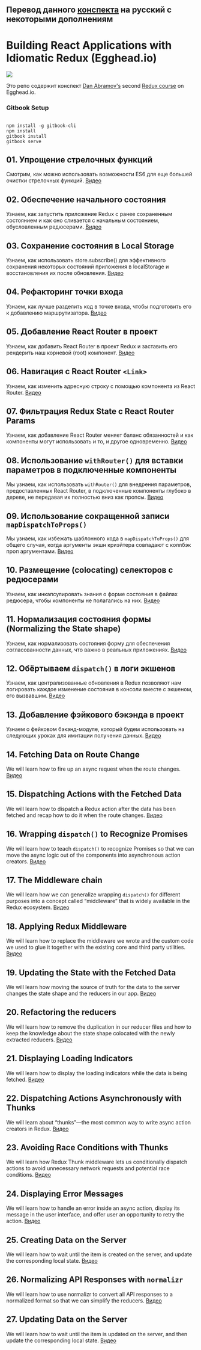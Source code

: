 ## Перевод данного [конспекта](https://github.com/tayiorbeii/egghead.io_idiomatic_redux_course_notes) на русский с некоторыми дополнениям

# Building React Applications with Idiomatic Redux (Egghead.io)

![](https://s3.amazonaws.com/f.cl.ly/items/212E0u153X2A18131808/Image%202016-07-10%20at%2012.00.28%20PM.png?v=feaddbc8)

Это репо содержит конспект [Dan Abramov's](https://github.com/gaearon) second [Redux course](https://egghead.io/courses/building-react-applications-with-idiomatic-redux) on Egghead.io.

### Gitbook Setup

```

npm install -g gitbook-cli
npm install
gitbook install
gitbook serve
```

## 01\. Упрощение стрелочных функций

Смотрим, как можно использовать возможности ES6 для еще большей очистки стрелочных функций. [Видео](https://egghead.io/lessons/javascript-redux-simplifying-the-arrow-functions)

## 02. Обеспечение начального состояния

Узнаем, как запустить приложение Redux с ранее сохраненным состоянием и как оно сливается с начальным состоянием, обусловленным редюсерами. [Видео](https://egghead.io/lessons/javascript-redux-supplying-the-initial-state)

## 03. Сохранение состояния в Local Storage

Узнаем, как использовать store.subscribe() для эффективного сохранения некоторых состояний приложения в localStorage и восстановления их после обновления. [Видео](https://egghead.io/lessons/javascript-redux-persisting-the-state-to-the-local-storage#/tab-transcript)

## 04. Рефакторинг точки входа

Узнаем, как лучше разделить код в точке входа, чтобы подготовить его к добавлению маршрутизатора.
[Видео](https://egghead.io/lessons/javascript-redux-refactoring-the-entry-point?series=building-react-applications-with-idiomatic-redux#/tab-transcript)

## 05. Добавление React Router в проект

Узнаем, как добавить React Router в проект Redux и заставить его рендерить наш корневой (root) компонент. [Видео](https://egghead.io/lessons/javascript-redux-adding-react-router-to-the-project?series=building-react-applications-with-idiomatic-redux#/tab-transcript)

## 06. Навигация с React Router `<Link>`

Узнаем, как изменить адресную строку с помощью компонента из React Router.
[Видео](https://egghead.io/lessons/javascript-redux-navigating-with-react-router-link?series=building-react-applications-with-idiomatic-redux)

## 07. Фильтрация Redux State c React Router Params

Узнаем, как добавление React Router меняет баланс обязанностей и как компоненты могут использовать и то, и другое одновременно.
[Видео](https://egghead.io/lessons/javascript-redux-filtering-redux-state-with-react-router-params)

## 08. Использование `withRouter()` для вставки параметров в подключенные компоненты

Мы узнаем, как использовать `withRouter()` для внедрения параметров, предоставленных React Router, в подключенные компоненты глубоко в дереве, не передавая их полностью вниз как пропсы.
[Видео](https://egghead.io/lessons/javascript-redux-using-withrouter-to-inject-the-params-into-connected-components)

## 09. Использование сокращенной записи `mapDispatchToProps()`

Мы узнаем, как избежать шаблонного кода в `mapDispatchToProps()` для общего случая, когда аргументы экшн криэйтера совпадают с коллбэк проп аргументами.
[Видео](https://egghead.io/lessons/javascript-redux-using-mapdispatchtoprops-shorthand-notation)

## 10. Размещение (colocating) селекторов с редюсерами

Узнаем, как инкапсулировать знания о форме состояния в файлах редюсера, чтобы компоненты не полагались на них.
[Видео](https://egghead.io/lessons/javascript-redux-colocating-selectors-with-reducers?series=building-react-applications-with-idiomatic-redux#/tab-transcript)

## 11. Нормализация состояния формы (Normalizing the State shape)

Узнаем, как нормализовать состояния форму для обеспечения согласованности данных, что важно в реальных приложениях.
[Видео](https://egghead.io/lessons/javascript-redux-normalizing-the-state-shape)

## 12. Обёртываем `dispatch()` в логи экшенов

Узнаем, как централизованные обновления в Redux позволяют нам логировать каждое изменение состояния в консоли вместе с экшеном, его вызвавшим.
[Видео](https://egghead.io/lessons/javascript-redux-wrapping-dispatch-to-log-actions)

## 13. Добавление фэйкового бэкэнда в проект

Узнаем о фейковом бэкэнд-модуле, который будем использовать на следующих уроках для имитации получения данных.
[Видео](https://egghead.io/lessons/javascript-redux-adding-a-fake-backend-to-the-project)

## 14. Fetching Data on Route Change

We will learn how to fire up an async request when the route changes.
[Видео](https://egghead.io/lessons/javascript-redux-fetching-data-on-route-change)

## 15. Dispatching Actions with the Fetched Data

We will learn how to dispatch a Redux action after the data has been fetched and recap how to do it when the route changes.
[Видео](https://egghead.io/lessons/javascript-redux-dispatching-actions-with-the-fetched-data?series=building-react-applications-with-idiomatic-redux)

## 16. Wrapping `dispatch()` to Recognize Promises

We will learn how to teach `dispatch()` to recognize Promises so that we can move the async logic out of the components into asynchronous action creators.
[Видео](https://egghead.io/lessons/javascript-redux-wrapping-dispatch-to-recognize-promises)

## 17. The Middleware chain

We will learn how we can generalize wrapping `dispatch()` for different purposes into a concept called “middleware” that is widely available in the Redux ecosystem.
[Видео](https://egghead.io/lessons/javascript-redux-the-middleware-chain)

## 18. Applying Redux Middleware

We will learn how to replace the middleware we wrote and the custom code we used to glue it together with the existing core and third party utilities.
[Видео](https://egghead.io/lessons/javascript-redux-applying-redux-middleware)

## 19. Updating the State with the Fetched Data

We will learn how moving the source of truth for the data to the server changes the state shape and the reducers in our app.
[Видео](https://egghead.io/lessons/javascript-redux-updating-the-state-with-the-fetched-data)

## 20. Refactoring the reducers

We will learn how to remove the duplication in our reducer files and how to keep the knowledge about the state shape colocated with the newly extracted reducers.
[Видео](https://egghead.io/lessons/javascript-redux-refactoring-the-reducers)

## 21. Displaying Loading Indicators

We will learn how to display the loading indicators while the data is being fetched.
[Видео](https://egghead.io/lessons/javascript-redux-displaying-loading-indicators)

## 22. Dispatching Actions Asynchronously with Thunks

We will learn about “thunks”—the most common way to write async action creators in Redux.
[Видео](https://egghead.io/lessons/javascript-redux-dispatching-actions-asynchronously-with-thunks)

## 23. Avoiding Race Conditions with Thunks

We will learn how Redux Thunk middleware lets us conditionally dispatch actions to avoid unnecessary network requests and potential race conditions.
[Видео](https://egghead.io/lessons/javascript-redux-avoiding-race-conditions-with-thunks)

## 24. Displaying Error Messages

We will learn how to handle an error inside an async action, display its message in the user interface, and offer user an opportunity to retry the action.
[Видео](https://egghead.io/lessons/javascript-redux-displaying-error-messages)

## 25. Creating Data on the Server

We will learn how to wait until the item is created on the server, and update the corresponding local state.
[Видео](https://egghead.io/lessons/javascript-redux-creating-data-on-the-server)

## 26. Normalizing API Responses with `normalizr`

We will learn how to use normalizr to convert all API responses to a normalized format so that we can simplify the reducers.
[Видео](https://egghead.io/lessons/javascript-redux-normalizing-api-responses-with-normalizr)

## 27. Updating Data on the Server

We will learn how to wait until the item is updated on the server, and then update the corresponding local state.
[Видео](https://egghead.io/lessons/javascript-redux-updating-data-on-the-server)
